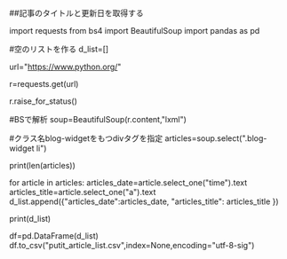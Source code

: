 ##記事のタイトルと更新日を取得する

import requests
from bs4 import BeautifulSoup
import pandas as pd


#空のリストを作る
d_list=[]

url="https://www.python.org/"

r=requests.get(url)

r.raise_for_status()

#BSで解析
soup=BeautifulSoup(r.content,"lxml")

#クラス名blog-widgetをもつdivタグを指定
articles=soup.select(".blog-widget li")

print(len(articles))


for article in articles:
    articles_date=article.select_one("time").text
    articles_title=article.select_one("a").text
    d_list.append({"articles_date":articles_date,
                 "articles_title": articles_title
                 })


print(d_list)

df=pd.DataFrame(d_list)
df.to_csv("putit_article_list.csv",index=None,encoding="utf-8-sig")
